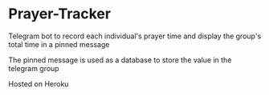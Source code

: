 # Prayer-Tracker

Telegram bot to record each individual's prayer time and display the group's total time in a pinned message

The pinned message is used as a database to store the value in the telegram group

Hosted on Heroku
